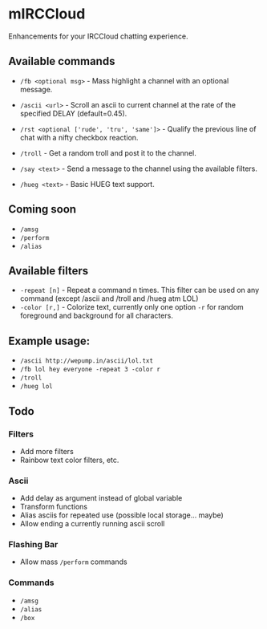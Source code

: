 # mIRCCloud

Enhancements for your IRCCloud chatting experience.

## Available commands

- `/fb <optional msg>` - Mass highlight a channel with an optional message.

- `/ascii <url>` - Scroll an ascii to current channel at the rate of the specified DELAY (default=0.45).

- `/rst <optional ['rude', 'tru', 'same']>` - Qualify the previous line of chat with a nifty checkbox reaction.

- `/troll` - Get a random troll and post it to the channel.

- `/say <text>` - Send a message to the channel using the available filters.

- `/hueg <text>` - Basic HUEG text support. 

## Coming soon 

- `/amsg`
- `/perform`
- `/alias`

## Available filters

- `-repeat [n]` - Repeat a command n times. This filter can be used on any command (except /ascii and /troll and /hueg atm LOL)
- `-color [r,]` - Colorize text, currently only one option `-r` for random foreground and background for all characters.

## Example usage: 

- `/ascii http://wepump.in/ascii/lol.txt`
- `/fb lol hey everyone -repeat 3 -color r`
- `/troll`
- `/hueg lol`

## Todo

### Filters
- Add more filters
- Rainbow text color filters, etc.

### Ascii
- Add delay as argument instead of global variable
- Transform functions
- Alias asciis for repeated use (possible local storage... maybe)
- Allow ending a currently running ascii scroll

### Flashing Bar
- Allow mass `/perform` commands

### Commands
- `/amsg`
- `/alias`
- `/box`
